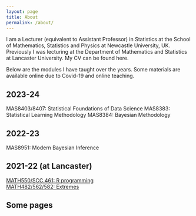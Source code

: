 ```yaml
---
layout: page
title: About
permalink: /about/
---
```


I am a Lecturer (equivalent to Assistant Professor) in Statistics at the School of Mathematics, Statistics and Physics at Newcastle University, UK. Previously I was lecturing at the Department of Mathematics and Statistics at Lancaster University. My CV can be found here.

Below are the modules I have taught over the years. Some materials are available online due to Covid-19 and online teaching.

## 2023-24

MAS8403/8407: Statistical Foundations of Data Science
MAS8383: Statistical Learning Methodology
MAS8384: Bayesian Methodology

## 2022-23

MAS8951: Modern Bayesian Inference

## 2021-22 (at Lancaster)

[MATH550/SCC.461: R programming](/math550/index.html)  
[MATH482/562/582: Extremes](/extremes/index.html)  

## Some pages
